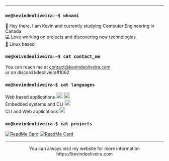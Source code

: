 ___
### ``me@kevindeoliveira:~$ whoami``</code></pre><br/>

:wave: Hey there, I am Kevin and currently studying Computer Engineering in Canada<br/>
:computer: Love working on projects and discovering new technologies<br/>
:panda_face: Linux based<br/>
 
### `me@keivndeoliveira:~$ cat contact_me`
  
You can reach me at contact@kevindeoliveira.com<br/>
or on discord kdeoliveira#1062<br/>
### `me@kevindeoliveira~$ cat languages`
 
Web based applications <img src="https://user-images.githubusercontent.com/30329807/160302322-7d299b8b-42e6-4299-89e9-9dbd9ca93fc7.png" alt="ts" style="width:20px;height:20px"/> <img src="https://upload.wikimedia.org/wikipedia/commons/thumb/9/99/Unofficial_JavaScript_logo_2.svg/480px-Unofficial_JavaScript_logo_2.svg.png" alt="js" style="width:20px;height:20px"/><br/>
Embedded systems and CLI <img src="https://user-images.githubusercontent.com/30329807/160302543-47107481-3023-471b-8eab-1f9373db8e2b.png" alt="c" style="width:18px;height:20px"/> <br/>
CLI and Web applications <img src="https://user-images.githubusercontent.com/30329807/160302595-f277a7be-9b81-4e61-adb5-7bbed6b964bc.png" alt="python" style="width:18px;height:20px"/><br/>
### `me@kevindeoliveira~$ cat projects`

[![ReadMe Card](https://github-readme-stats.vercel.app/api/pin/?username=kdeoliveira&repo=rtos_vehicule_monitoring&theme=dark)](https://github.com/kdeoliveira/rtos_vehicule_monitoring) 
[![ReadMe Card](https://github-readme-stats.vercel.app/api/pin/?username=kdeoliveira&repo=ftp_server&theme=dark)](github.com/kdeoliveira/ftp_server)<br/>

___
<p align="center">You can always visit my website for more information https://kevindeoliveira.com</p>
